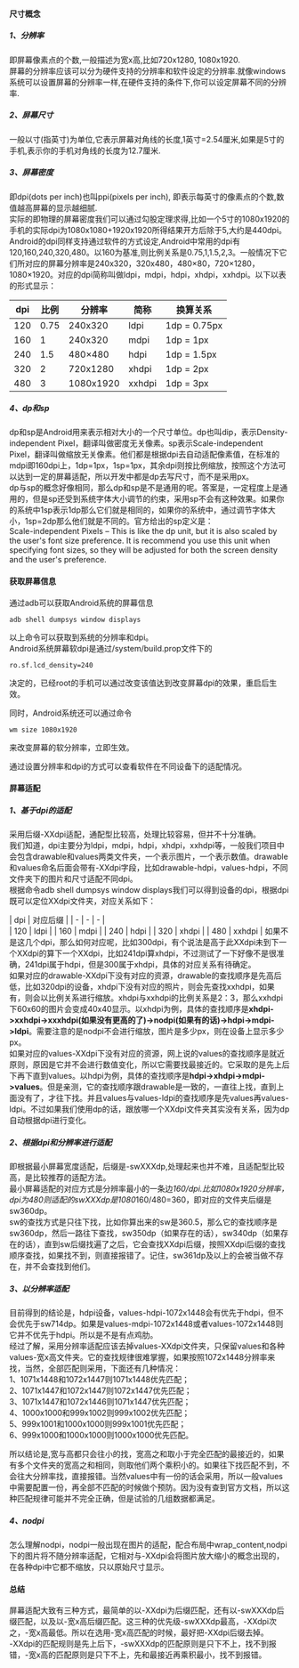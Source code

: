 #### 尺寸概念
##### 1、分辨率  
即屏幕像素点的个数,一般描述为宽x高,比如720x1280, 1080x1920.  
屏幕的分辨率应该可以分为硬件支持的分辨率和软件设定的分辨率.就像windows系统可以设置屏幕的分辨率一样,在硬件支持的条件下,你可以设定屏幕不同的分辨率.  

##### 2、屏幕尺寸  
一般以寸(指英寸)为单位,它表示屏幕对角线的长度,1英寸=2.54厘米,如果是5寸的手机,表示你的手机对角线的长度为12.7厘米.  

##### 3、屏幕密度  
即dpi(dots per inch)也叫ppi(pixels per inch), 即表示每英寸的像素点的个数,数值越高屏幕的显示越细腻.  
实际的即物理的屏幕密度我们可以通过勾股定理求得,比如一个5寸的1080x1920的手机的实际dpi为1080x1080+1920x1920所得结果开方后除于5,大约是440dpi。  
Android的dpi同样支持通过软件的方式设定,Android中常用的dpi有120,160,240,320,480。以160为基准,则比例关系是0.75,1,1.5,2,3。一般情况下它们所对应的屏幕分辨率是240x320，320x480，480×80，720×1280，1080×1920。对应的dpi简称叫做ldpi，mdpi，hdpi，xhdpi，xxhdpi。以下以表的形式显示：  

| dpi | 比例 | 分辨率 | 简称 | 换算关系 |  
| - | - | - | - | - |  
| 120 | 0.75 | 240x320 | ldpi | 1dp = 0.75px |
| 160 | 1 | 240x320 | mdpi | 1dp = 1px |
| 240 | 1.5 | 480×480 | hdpi | 1dp = 1.5px |
| 320 | 2 | 720x1280 | xhdpi | 1dp = 2px |
| 480 | 3 | 1080x1920 | xxhdpi | 1dp = 3px |  

##### 4、dp和sp
dp和sp是Android用来表示相对大小的一个尺寸单位。dp也叫dip，表示Density-independent Pixel，翻译叫做密度无关像素。sp表示Scale-independent Pixel，翻译叫做缩放无关像素。他们都是根据dpi去自动适配像素值，在标准的mdpi即160dpi上，1dp=1px，1sp=1px，其余dpi则按比例缩放，按照这个方法可以达到一定的屏幕适配，所以开发中都是dp去写尺寸，而不是采用px。  
dp与sp的概念好像相同，那么dp和sp是不是通用的呢。答案是，一定程度上是通用的，但是sp还受到系统字体大小调节的约束，采用sp不会有这种效果。如果你的系统中1sp表示1dp那么它们就是相同的，如果你的系统中，通过调节字体大小，1sp=2dp那么他们就是不同的。官方给出的sp定义是：  
Scale-independent Pixels – This is like the dp unit, but it is also scaled by the user's font size preference. It is recommend you use this unit when specifying font sizes, so they will be adjusted for both the screen density and the user's preference.  


#### 获取屏幕信息
通过adb可以获取Android系统的屏幕信息
```
adb shell dumpsys window displays
```
以上命令可以获取到系统的分辨率和dpi。  
Android系统屏幕软dpi是通过/system/build.prop文件下的
```
ro.sf.lcd_density=240
```
决定的，已经root的手机可以通过改变该值达到改变屏幕dpi的效果，重启后生效。

同时，Android系统还可以通过命令
```
wm size 1080x1920
```
来改变屏幕的软分辨率，立即生效。  

通过设置分辨率和dpi的方式可以查看软件在不同设备下的适配情况。

#### 屏幕适配
##### 1、基于dpi的适配
采用后缀-XXdpi适配，通配型比较高，处理比较容易，但并不十分准确。  
我们知道，dpi主要分为ldpi，mdpi，hdpi，xhdpi，xxhdpi等，一般我们项目中会包含drawable和values两类文件夹，一个表示图片，一个表示数值。drawable和values命名后面会带有-XXdpi字段，比如drawable-hdpi，values-hdpi，不同文件夹下的图片和尺寸适配不同dpi。  
根据命令adb shell dumpsys window displays我们可以得到设备的dpi，根据dpi既可以定位XXdpi文件夹，对应关系如下：  

| dpi | 对应后缀 |
| - | - | - |  
| 120 | ldpi |
| 160 | mdpi |
| 240 | hdpi |
| 320 | xhdpi |
| 480 | xxhdpi |
如果不是这几个dpi，那么如何对应呢，比如300dpi，有个说法是高于此XXdpi未到下一个XXdpi的算下一个XXdpi，比如241dpi算xhdpi，不过测试了一下好像不是很准确，241dpi属于hdpi，但是300属于xhdpi，具体的对应关系有待确定。  
如果对应的drawable-XXdpi下没有对应的资源，drawable的查找顺序是先高后低，比如320dpi的设备，xhdpi下没有对应的照片，则会先查找xxhdpi，如果有，则会以比例关系进行缩放。xhdpi与xxhdpi的比例关系是2：3，那么xxhdpi下60x60的图片会变成40x40显示。以xhdpi为例，具体的查找顺序是**xhdpi->xxhdpi->xxxhdpi(如果没有更高的了)->nodpi(如果有的话)->hdpi->mdpi->ldpi**。需要注意的是nodpi不会进行缩放，图片是多少px，则在设备上显示多少px。  
如果对应的values-XXdpi下没有对应的资源，网上说的values的查找顺序是就近原则，原因是它并不会进行数值变化，所以它需要找最接近的。它采取的是先上后下再下直到values。以hdpi为例，具体的查找顺序是**hdpi->xhdpi->mdpi->values**。但是亲测，它的查找顺序跟drawable是一致的，一直往上找，直到上面没有了，才往下找。并且values与values-ldpi的查找顺序是先values再values-ldpi。不过如果我们使用dp的话，跟放哪一个XXdpi文件夹其实没有关系，因为dp自动根据dpi进行变化。

##### 2、根据dpi和分辨率进行适配  
即根据最小屏幕宽度适配，后缀是-swXXXdp,处理起来也并不难，且适配型比较高，是比较推荐的适配方法。  
最小屏幕适配的对应方式是分辨率最小的一条边*160/dpi.比如1080x1920分辨率，dpi为480则适配的swXXXdp是1080*160/480=360，即对应的文件夹后缀是sw360dp。  
sw的查找方式是只往下找，比如你算出来的sw是360.5，那么它的查找顺序是sw360dp，然后一路往下查找，sw350dp（如果存在的话），sw340dp（如果存在的话），直到sw后缀找遍了之后，它会查找XXdpi后缀，按照XXdpi后缀的查找顺序查找，如果找不到，则直接报错了。记住，sw361dp及以上的会被当做不存在，并不会查找到他们。


##### 3、以分辨率适配
目前得到的结论是，hdpi设备，values-hdpi-1072x1448会有优先于hdpi，但不会优先于sw714dp。如果是values-mdpi-1072x1448或者values-1072x1448则它并不优先于hdpi。所以是不是有点鸡肋。  
经过了解，采用分辨率适配应该去掉values-XXdpi文件夹，只保留values和各种values-宽x高文件夹。它的查找规律很难掌握，如果按照1072x1448分辨率来找，当然，全部匹配则采用，下面还有几种情况：  
1、1071x1448和1072x1447则1071x1448优先匹配；  
2、1071x1447和1072x1447则1072x1447优先匹配；  
3、1071x1447和1072x1446则1071x1447优先匹配；  
4、1000x1000和999x1002则999x1002优先匹配；  
5、999x1001和1000x1000则999x1001优先匹配；  
6、999x1000和1000x1000则1000x1000优先匹配。  

所以结论是,宽与高都只会往小的找，宽高之和取小于完全匹配的最接近的，如果有多个文件夹的宽高之和相同，则取他们两个乘积小的。如果往下找匹配不到，不会往大分辨率找，直接报错。当然values中有一份的话会采用，所以一般values中需要配置一份，再全部不匹配的时候做个预防。因为没有查到官方文档，所以这种匹配规律可能并不完全正确，但是试验的几组数据都满足。  

##### 4、nodpi  
怎么理解nodpi，nodpi一般出现在图片的适配，配合布局中wrap_content,nodpi下的图片将不随分辨率适配，它相对与-XXdpi会将图片放大缩小的概念出现的，在各种dpi中它都不缩放，只以原始尺寸显示。

#### 总结  
屏幕适配大致有三种方式，最简单的以-XXdpi为后缀匹配，还有以-swXXXdp后缀匹配，以及以-宽x高后缀匹配。这三种的优先级-swXXXdp最高，-XXdpi次之，-宽x高最低。所以在选用-宽x高匹配的时候，最好把-XXdpi后缀去掉。  
-XXdpi的匹配规则是先上后下，-swXXXdp的匹配原则是只下不上，找不到报错，-宽x高的匹配原则是只下不上，先和最接近再乘积最小，找不到报错。  
